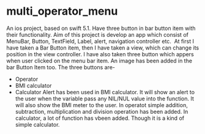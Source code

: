 # multi_operator_menu
An ios project, based on swift 5.1. Have three button in bar button item with their functionality.
Aim of this project is develop an app which consist of MenuBar, Button, TextField, Label, alert, navigation controller etc. 
At first I have taken a Bar Button item, then I have taken a view, which can change its position in the view controller. 
I have also taken three button which appers when user clicked on the menu bar item. 
An image has been added in the bar Button Item too. The three buttons are-  
* Operator  
* BMI calculator  
* Calculator
Alert  has been used in BMI calculator. 
It will show an alert to the user when the variable pass any NIL/NUL value into the function. 
It will also show the BMI meter to the user. 
In operatot simple addition, subtraction, multiplication and division operation has been added.
In calculator, a lot of function has vbeen added. Though it is a kind of simple calculator.
